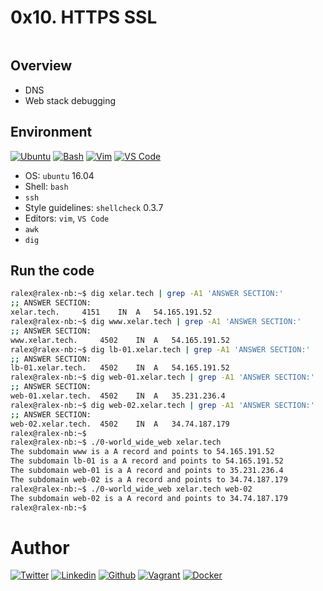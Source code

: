 # 0x10. HTTPS SSL

```bash

```

## Overview

* DNS
* Web stack debugging

## Environment

<!-- ubuntu -->
[![Ubuntu](https://img.shields.io/static/v1?label=&message=Ubuntu&color=E95420&logo=Ubuntu&logoColor=E95420&labelColor=2F333A)](https://ubuntu.com/) <!-- bash -->
[![Bash](https://img.shields.io/static/v1?label=&message=GNU%20Bash&color=4EAA25&logo=GNU%20Bash&logoColor=4EAA25&labelColor=2F333A)](https://www.gnu.org/software/bash/) <!-- vim -->
[![Vim](https://img.shields.io/static/v1?label=&message=Vim&color=019733&logo=Vim&logoColor=019733&labelColor=2F333A)](https://www.vim.org/) <!-- vs code -->
[![VS Code](https://img.shields.io/static/v1?label=&message=Visual%20Studio%20Code&color=5C2D91&logo=Visual%20Studio%20Code&logoColor=5C2D91&labelColor=2F333A)](https://code.visualstudio.com/)

* OS: ``ubuntu`` 16.04
* Shell: ``bash``
* ``ssh``
* Style guidelines: ``shellcheck`` 0.3.7
* Editors: ``vim``, ``VS Code``
* ``awk``
* ``dig``

## Run the code

```bash
ralex@ralex-nb:~$ dig xelar.tech | grep -A1 'ANSWER SECTION:'
;; ANSWER SECTION:
xelar.tech.		4151	IN	A	54.165.191.52
ralex@ralex-nb:~$ dig www.xelar.tech | grep -A1 'ANSWER SECTION:'
;; ANSWER SECTION:
www.xelar.tech.		4502	IN	A	54.165.191.52
ralex@ralex-nb:~$ dig lb-01.xelar.tech | grep -A1 'ANSWER SECTION:'
;; ANSWER SECTION:
lb-01.xelar.tech.	4502	IN	A	54.165.191.52
ralex@ralex-nb:~$ dig web-01.xelar.tech | grep -A1 'ANSWER SECTION:'
;; ANSWER SECTION:
web-01.xelar.tech.	4502	IN	A	35.231.236.4
ralex@ralex-nb:~$ dig web-02.xelar.tech | grep -A1 'ANSWER SECTION:'
;; ANSWER SECTION:
web-02.xelar.tech.	4502	IN	A	34.74.187.179
ralex@ralex-nb:~$ 
ralex@ralex-nb:~$ ./0-world_wide_web xelar.tech
The subdomain www is a A record and points to 54.165.191.52
The subdomain lb-01 is a A record and points to 54.165.191.52
The subdomain web-01 is a A record and points to 35.231.236.4
The subdomain web-02 is a A record and points to 34.74.187.179
ralex@ralex-nb:~$ ./0-world_wide_web xelar.tech web-02
The subdomain web-02 is a A record and points to 34.74.187.179
ralex@ralex-nb:~$ 
```

# Author

<!-- twitter -->
[![Twitter](https://img.shields.io/twitter/follow/ralex_uy?style=social)](https://twitter.com/ralex_uy) <!-- linkedin --> [![Linkedin](https://img.shields.io/badge/LinkedIn-+21K-blue?style=social&logo=linkedin)](https://www.linkedin.com/in/ronald-rivero/) <!-- github --> [![Github](https://img.shields.io/github/followers/ralexrivero?style=social)](https://github.com/ralexrivero/) <!-- vagrant --> [![Vagrant](https://img.shields.io/static/v1?label=&message=Vagrant%20Profile&color=1868F2&logo=vagrant&labelColor=2F333A)](https://app.vagrantup.com/ralexrivero) <!-- docker --> [![Docker](https://img.shields.io/static/v1?label=&message=Docker%20Profile&color=2496ED&logo=Docker&labelColor=2F333A)](https://hub.docker.com/u/ralexrivero)
